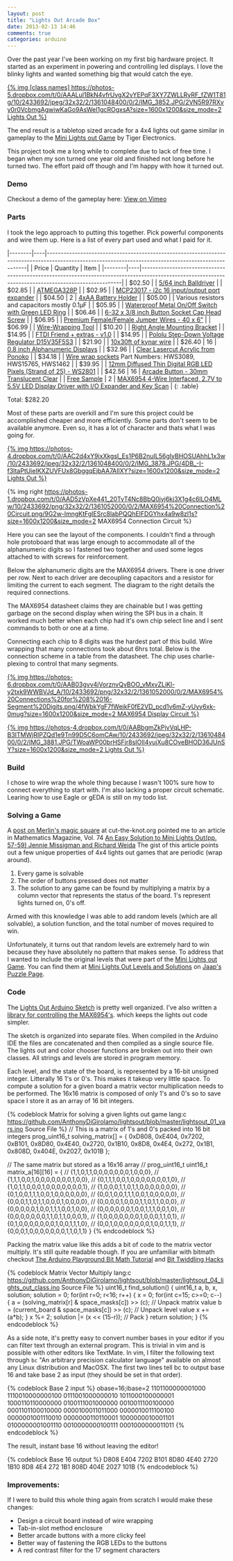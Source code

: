 ```yaml
---
layout: post
title: "Lights Out Arcade Box"
date: 2013-02-13 14:46
comments: true
categories: arduino
---
```


Over the past year I've been working on my first big hardware project. It
started as an experiment in powering and controlling led displays. I love the
blinky lights and wanted something big that would catch the eye.

[{% img [class names] https://photos-5.dropbox.com/t/0/AAALul1BkN4vfrUvgX2vYEPqF3XY7ZWLLRyRF_fZW1T81g/10/2433692/jpeg/32x32/2/1361048400/0/2/IMG_3852.JPG/2VN5R97RXvy0r0VcbmgAgwiwKaGo9AsWeI1gcROgxsA?size=1600x1200&size_mode=2 Lights Out %}](https://www.dropbox.com/sh/jtv7i2y51uckmn1/6SccJowgE1/Full%20Size#f:IMG_3852.JPG)

The end result is a tabletop sized arcade for a 4x4 lights out game similar in
gameplay to the
[Mini Lights out Game](http://www.jaapsch.net/puzzles/lights.htm#descmini)
by Tiger Electronics.

<!-- more -->

This project took me a long while to complete due to lack of free time. I began
when my son turned one year old and finished not long before he turned two. The
effort paid off though and I'm happy with how it turned out.

### Demo

Checkout a demo of the gameplay here: [View on Vimeo](https://vimeo.com/59807162)

### Parts

I took the lego approach to putting this together. Pick powerful components and
wire them up. Here is a list of every part used and what I paid for it.

|--------|----|-----------------------------------------------------------------------------------------------------------------------------------------------------|
| Price  | Quantity | Item |
|--------|----|-----------------------------------------------------------------------------------------------------------------------------------------------------|
| $02.50 |    | [5/64 inch Balldriver](http://shop.evilmadscientist.com/productsmenu/partsmenu/202)                                                                 |
| $02.85 |    | [ATMEGA328P](https://www.adafruit.com/products/123)                                                                                                 |
| $02.95 |    | [MCP23017 - i2c 16 input/output port expander](https://www.adafruit.com/products/732)                                                               |
| $04.50 | 2  | [4xAA Battery Holder](http://shop.evilmadscientist.com/productsmenu/partsmenu/422)                                                                  |
| $05.00 |    | Various resistors and capacitors mostly 0.1µF                                                                                                       |
| $05.95 |    | [Waterproof Metal On/Off Switch with Green LED Ring](http://adafruit.com/products/482)                                                              |
| $06.46 |    | [6-32 x 3/8 inch Button Socket Cap Head Screw](http://shop.evilmadscientist.com/productsmenu/partsmenu/468-632bscs)                                 |
| $06.95 |    | [Premium Female/Female Jumper Wires - 40 x 6"](https://www.adafruit.com/products/266)                                                               |
| $06.99 |    | [Wire-Wrapping Tool](http://www.radioshack.com/product/index.jsp?productId=2103243)                                                                 |
| $10.20 |    | [Right Angle Mounting Bracket](http://shop.evilmadscientist.com/productsmenu/partsmenu/465-bracket)                                                 |
| $14.95 |    | [FTDI Friend + extras - v1.0](https://www.adafruit.com/products/284)                                                                                |
| $14.95 |    | [Pololu Step-Down Voltage Regulator D15V35F5S3](http://www.pololu.com/catalog/product/2110)                                                         |
| $21.90 |    | [10x30ft of kynar wire](http://www.ebay.com/itm/10-X-30-ft-Kynar-30-awg-wire-10-Color-4-xbox-v-game-/260623604297)                                  |
| $26.40 | 16 | [0.8 inch Alphanumeric Displays](http://shop.evilmadscientist.com/productsmenu/partsmenu/232)                                                       |
| $32.96 |    | [Clear Lasercut Acrylic from Ponoko](http://www.ponoko.com/make-and-sell/show-material/72-acrylic-clear)                                            |
| $34.18 |    | [Wire wrap sockets](http://www.king-cart.com/phoenixent/product=SOCKETS+WIRE+WRAP+DIP+%2526+SIP/exact_match=exact) Part Numbers: HWS3089, HWS15765, HWS1462 |
| $39.95 |    | [12mm Diffused Thin Digital RGB LED Pixels (Strand of 25) - WS2801](https://www.adafruit.com/products/322)                                          |
| $42.56 | 16 | [Arcade Button - 30mm Translucent Clear](https://www.adafruit.com/products/471)                                                                     |
| [Free Sample](https://shop.maximintegrated.com/storefront/searchsample.do?menuitem=Sample&event=SampleSearchLoad) | 2  | [MAX6954 4-Wire Interfaced, 2.7V to 5.5V LED Display Driver with I/O Expander and Key Scan](http://www.maximintegrated.com/datasheet/index.mvp/id/3410)  |
{: .table}

Total: $282.20

Most of these parts are overkill and I'm sure this project could be accomplished
cheaper and more efficiently. Some parts don't seem to be available anymore.
Even so, it has a lot of character and thats what I was going for.

[{% img https://photos-4.dropbox.com/t/0/AAC2d4xY9ixXkgsI_Es1P6B2nuIL56gIyBHOSUAhhL1x3w/10/2433692/jpeg/32x32/2/1361048400/0/2/IMG_3878.JPG/4DB_-I-f3ltaPtUieIKXZUVFUx8GbggqEjbAA7AIlXY?size=1600x1200&size_mode=2 Lights Out %}](https://www.dropbox.com/sh/jtv7i2y51uckmn1/6SccJowgE1/Full%20Size#f:IMG_3878.JPG)

{% img right https://photos-1.dropbox.com/t/0/AAD5zVpXe441_20TvT4Nc8BbQ0jyj6kj3X1g4c6lLO4MLw/10/2433692/png/32x32/2/1361052000/0/2/MAX6954%20Connection%20Circuit.png/9G2w-lmngKtFgIESrc8labPQQhElFDGYhx4a9w8zl1s?size=1600x1200&size_mode=2 MAX6954 Connection Circuit %}

Here you can see the layout of the components. I couldn't find a through hole
protoboard that was large enough to accommodate all of the alphanumeric digits so
I fastened two together and used some legos attached to with screws for
reinforcement.

Below the alphanumeric digits are the MAX6954 drivers. There is one driver per
row. Next to each driver are decoupling capacitors and a resistor for limiting
the current to each segment. The diagram to the right details the required
connections.

The MAX6954 datasheet claims they are chainable but I was getting garbage on the
second display when wiring the SPI bus in a chain. It worked much better when
each chip had it's own chip select line and I sent commands to both or one at a
time.

Connecting each chip to 8 digits was the hardest part of this build.  Wire
wrapping that many connections took about 6hrs total. Below is the connection
scheme in a table from the datasheet. The chip uses charlie-plexing to control
that many segments.

[{% img https://photos-6.dropbox.com/t/0/AAB03gvv4jVorznvQvBOO_vMxvZLiKl-y2txk9WWBVJd_A/10/2433692/png/32x32/2/1361052000/0/2/MAX6954%20Connections%20for%208%2016-Segment%20Digits.png/4fWbkYgF7fWejkF0fE2VD_pcd1v6mZ-yUyy6xk-0mug?size=1600x1200&size_mode=2 MAX6954 Display Circuit %}](https://www.dropbox.com/sh/jtv7i2y51uckmn1/zD-R6pwl56#f:MAX6954%20Connections%20for%208%2016-Segment%20Digits.png)

[{% img https://photos-4.dropbox.com/t/0/AABbgmZkPjvVqLHP-B3ITMWjRIPZQd1e9Tn99D5C6omCAw/10/2433692/jpeg/32x32/2/1361048400/0/2/IMG_3881.JPG/TWoaWP00brHSFjr8sIOIl4yujXu8COveBHOD36JUnSY?size=1600x1200&size_mode=2 Lights Out %}](https://www.dropbox.com/sh/jtv7i2y51uckmn1/6SccJowgE1/Full%20Size#f:IMG_3881.JPG)

### Build

I chose to wire wrap the whole thing because I wasn't 100% sure how to connect
everything to start with. I'm also lacking a proper circuit schematic. Learing
how to use Eagle or gEDA is still on my todo list.

### Solving a Game

A [post on Merlin's magic square](http://www.cut-the-knot.org/Curriculum/Games/Merlin4x4.shtml#theory)
at cut-the-knot.org pointed me to an article in Mathematics Magazine, Vol. 74
[An Easy Solution to Mini Lights Out(pp. 57-59) Jennie Missigman and Richard Weida](http://www.jstor.org/stable/2691157)
The gist of this article points out a few unique properties of 4x4 lights out games that are periodic (wrap around).

1. Every game is solvable
2. The order of buttons pressed does not matter
3. The solution to any game can be found by multiplying a matrix by a column
   vector that represents the status of the board. 1's represent lights turned
   on, 0's off.

Armed with this knowledge I was able to add random levels (which are all
solvable), a solution function, and the total number of moves required to win.

Unfortunately, it turns out that random levels are extremely hard to win because
they have absolutely no pattern that makes sense. To address that I wanted to
include the original levels that were part of the
[Mini Lights out Game](http://www.jaapsch.net/puzzles/lights.htm#descmini).
You can find them at
[Mini Lights Out Levels and Solutions](http://www.jaapsch.net/puzzles/extra/lomini.txt) on
[Jaap's Puzzle Page](http://www.jaapsch.net/puzzles/lightsol.htm#lomini).

### Code

The [Lights Out Arduino Sketch](https://github.com/AnthonyDiGirolamo/lightsout)
is pretty well organized. I've also written a
[library for controlling the MAX6954's](https://github.com/AnthonyDiGirolamo/MAX6954).
which keeps the lights out code simpler.

The sketch is organized into separate files. When compiled in the Arduino IDE
the files are concatenated and then compiled as a single source file. The
lights out and color chooser functions are broken out into their own classes.
All strings and levels are stored in program memory.

Each level, and the state of the board, is represented by a 16-bit unsigned
integer. Litterally 16 1's or 0's. This makes it takeup very little space. To
compute a solution for a given board a matrix vector multiplication needs to be
performed. The 16x16 matrix is composed of only 1's and 0's so to save space I
store it as an array of 16 bit integers.

{% codeblock Matrix for solving a given lights out game lang:c https://github.com/AnthonyDiGirolamo/lightsout/blob/master/lightsout_01_vars.ino Source File %}
// This is a matrix of 1's and 0's packed into 16 bit integers
prog_uint16_t solving_matrix[] = {
  0xD808,
  0xE404,
  0x7202,
  0xB101,
  0x8D80,
  0x4E40,
  0x2720,
  0x1B10,
  0x8D8,
  0x4E4,
  0x272,
  0x1B1,
  0x808D,
  0x404E,
  0x2027,
  0x101B
};

// The same matrix but stored as a 16x16 array
// prog_uint16_t uint16_t matrix_a[16][16] = {
// {1,1,0,1,1,0,0,0,0,0,0,0,1,0,0,0},
// {1,1,1,0,0,1,0,0,0,0,0,0,0,1,0,0},
// {0,1,1,1,0,0,1,0,0,0,0,0,0,0,1,0},
// {1,0,1,1,0,0,0,1,0,0,0,0,0,0,0,1},
// {1,0,0,0,1,1,0,1,1,0,0,0,0,0,0,0},
// {0,1,0,0,1,1,1,0,0,1,0,0,0,0,0,0},
// {0,0,1,0,0,1,1,1,0,0,1,0,0,0,0,0},
// {0,0,0,1,1,0,1,1,0,0,0,1,0,0,0,0},
// {0,0,0,0,1,0,0,0,1,1,0,1,1,0,0,0},
// {0,0,0,0,0,1,0,0,1,1,1,0,0,1,0,0},
// {0,0,0,0,0,0,1,0,0,1,1,1,0,0,1,0},
// {0,0,0,0,0,0,0,1,1,0,1,1,0,0,0,1},
// {1,0,0,0,0,0,0,0,1,0,0,0,1,1,0,1},
// {0,1,0,0,0,0,0,0,0,1,0,0,1,1,1,0},
// {0,0,1,0,0,0,0,0,0,0,1,0,0,1,1,1},
// {0,0,0,1,0,0,0,0,0,0,0,1,1,0,1,1} }
{% endcodeblock %}

Packing the matrix value like this adds a bit of code to the matrix vector
multiply. It's still quite readable though. If you are unfamiliar with bitmath
checkout [The Arduino Playground Bit Math Tutorial](http://playground.arduino.cc/Code/BitMath)
and [Bit Twiddling Hacks](http://graphics.stanford.edu/~seander/bithacks.html)

{% codeblock Matrix Vector Multiply lang:c https://github.com/AnthonyDiGirolamo/lightsout/blob/master/lightsout_04_lights_out_class.ino Source File %}
uint16_t find_solution() {
  uint16_t a, b, x, solution;
  solution = 0;
  for(int r=0; r<16; r++) {
    x = 0;
    for(int c=15; c>=0; c--) {
      a = (solving_matrix[r] & space_masks[c]) >> (c); // Unpack matrix value
      b = (current_board & space_masks[c]) >> (c); // Unpack level value
      x += (a*b);
    }
    x %= 2;
    solution |= (x << (15-r)); // Pack
  }
  return solution;
}
{% endcodeblock %}

As a side note, it's pretty easy to convert number bases in your editor if you
can filter text through an external program. This is trivial in vim and is
possible with other editors like TextMate. In vim, I filter the following text
through `bc` "An arbitrary precision calculator language" available on almost
any Linux distribution and MacOSX. The first two lines tell bc to output base 16
and take base 2 as input (they should be set in that order).

{% codeblock Base 2 input %}
obase=16;ibase=2
1101100000001000
1110010000000100
0111001000000010
1011000100000001
1000110110000000
0100111001000000
0010011100100000
0001101100010000
0000100011011000
0000010011100100
0000001001110010
0000000110110001
1000000010001101
0100000001001110
0010000000100111
0001000000011011
{% endcodeblock %}

The result, instant base 16 without leaving the editor!

{% codeblock Base 16 output %}
D808
E404
7202
B101
8D80
4E40
2720
1B10
8D8
4E4
272
1B1
808D
404E
2027
101B
{% endcodeblock %}

### Improvements:

If I were to build this whole thing again from scratch I would make these
changes:

* Design a circuit board instead of wire wrapping
* Tab-in-slot method enclosure
* Better arcade buttons with a more clicky feel
* Better way of fastening the RGB LEDs to the buttons
* A red contrast filter for the 17 segment characters

